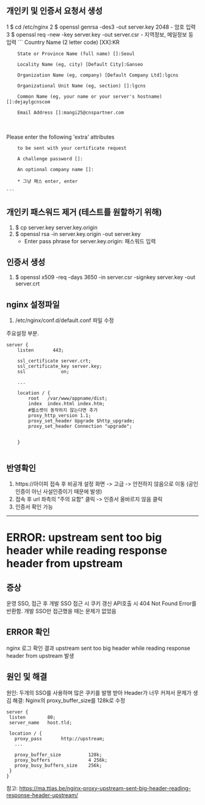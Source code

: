 
## 개인키 및 인증서 요청서 생성 
1 $ cd /etc/nginx
2 $ openssl genrsa -des3 -out server.key 2048
	- 암호 입력
	3 $ openssl req -new -key server.key -out server.csr
	- 지역정보, 메일정보 등 입력 
	```
		Country Name (2 letter code) [XX]:​KR
		

		State or Province Name (full name) []:​Seoul
		
		Locality Name (eg, city) [Default City]:​Ganseo
		
		Organization Name (eg, company) [Default Company Ltd]:​lgcns
		
		Organizational Unit Name (eg, section) []:​lgcns
		
		Common Name (eg, your name or your server's hostname) []:dejaylgcnscom
		
		Email Address []:mangi25@cnspartner.com
​		
​		
		Please enter the following 'extra' attributes
		
		to be sent with your certificate request
		
		A challenge password []:
		
		An optional company name []:
		
		* 그냥 패스 enter, enter
	
	```

## 개인키 패스워드 제거 (테스트를 원할하기 위해)
1. $ cp server.key server.key.origin
2. $ openssl rsa -in server.key.origin -out server.key
	- Enter pass phrase for server.key.origin: 패스워드 입력
	
## 인증서 생성
1. $ openssl x509 -req -days 3650 -in server.csr -signkey server.key -out server.crt


## nginx 설정파일 
1. /etc/nginx/conf.d/default.conf 파일 수정

주요설정 부분.
```
server {
    listen       443;

	ssl_certificate server.crt;
    ssl_certificate_key server.key;
	ssl				on;
	
	...
	
	location / {
        root   /var/www/appname/dist;
        index  index.html index.htm;
		#웹소켓이 동작하지 않는다면 추가
		proxy_http_version 1.1;
		proxy_set_header Upgrade $http_upgrade;
		proxy_set_header Connection "upgrade";	


	}
	
```

## 반영확인

1. https://아이피 접속 후 비공개 설정 화면 -> 고급 -> 안전하지 않음으로 이동 (공인인증이 아닌 사설인증이기 때문에 발생)
2. 접속 후 url 좌측의 "주의 요함" 클릭 -> 인증서 올바르지 않음 클릭
3. 인증서 확인 가능

------
#  ERROR: upstream sent too big header while reading response header from upstream

## 증상
운영 SSO, 접근 후 개발 SSO 접근 시 쿠키 갱신 API호출 시 404 Not Found Error를 반환함.
개발 SSO만 접근했을 때는 문제가 없었음

## ERROR 확인
nginx 로그 확인 결과 
upstream sent too big header while reading response header from upstream 발생

## 원인 및 해결
 원인: 두개의 SSO를 사용하며 많은 쿠키를 발행 받아 Header가 너무 커져서 문제가 생김
 해결: Nginx의 proxy_buffer_size를 128k로 수정
 ```
 server {
  listen        80;
  server_name   host.tld;

  location / {
    proxy_pass       http://upstream;
    ...

    proxy_buffer_size          128k;
    proxy_buffers              4 256k;
    proxy_busy_buffers_size    256k;
  }
}
 ```
참고: https://ma.ttias.be/nginx-proxy-upstream-sent-big-header-reading-response-header-upstream/

